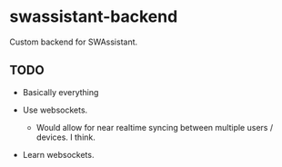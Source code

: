 # swassistant-backend

Custom backend for SWAssistant.

## TODO

- Basically everything

- Use websockets.
  - Would allow for near realtime syncing between multiple users / devices. I think.
- Learn websockets.
